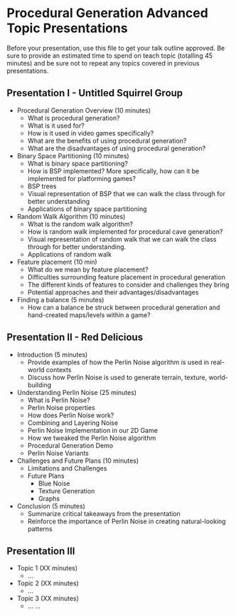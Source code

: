 # Procedural Generation Advanced Topic Presentations

Before your presentation, use this file to get your talk outline approved. Be
sure to provide an estimated time to spend on teach topic (totalling 45 minutes)
and be sure not to repeat any topics covered in previous presentations.

## Presentation I - Untitled Squirrel Group

- Procedural Generation Overview (10 minutes)
  - What is procedural generation?
  - What is it used for?
  - How is it used in video games specifically?
  - What are the benefits of using procedural generation?
  - What are the disadvantages of using procedural generation?
- Binary Space Partitioning (10 minutes)
  - What is binary space partitioning?
  - How is BSP implemented? More specifically, how can it be implemented for platforming games?
  - BSP trees
  - Visual representation of BSP that we can walk the class through for better understanding
  - Applications of binary space partitioning
- Random Walk Algorithm (10 minutes)
  - What is the random walk algorithm?
  - How is random walk implemented for procedural cave generation?
  - Visual representation of random walk that we can walk the class through for better understanding.
  - Applications of random walk
- Feature placement (10 min)
  - What do we mean by feature placement?
  - Difficulties surrounding feature placement in procedural generation
  - The different kinds of features to consider and challenges they bring
  - Potential approaches and their advantages/disadvantages
- Finding a balance (5 minutes)
  - How can a balance be struck between procedural generation and hand-created maps/levels within a game?


## Presentation II - Red Delicious

- Introduction (5 minutes)
  - Provide examples of how the Perlin Noise algorithm is used in real-world contexts
  - Discuss how Perlin Noise is used to generate terrain, texture, world-building
- Understanding Perlin Noise (25 minutes)
  - What is Perlin Noise?
  - Perlin Noise properties
  - How does Perlin Noise work?
  - Combining and Layering Noise
  - Perlin Noise Implementation in our 2D Game
  - How we tweaked the Perlin Noise algorithm
  - Procedural Generation Demo
  - Perlin Noise Variants
- Challenges and Future Plans (10 minutes)
  - Limitations and Challenges
  - Future Plans
    - Blue Noise
    - Texture Generation
    - Graphs
- Conclusion (5 minutes)
    - Summarize critical takeaways from the presentation
    - Reinforce the importance of Perlin Noise in creating natural-looking patterns


## Presentation III

- Topic 1 (XX minutes)
  - ...
- Topic 2 (XX minutes)
  - ...
- Topic 3 (XX minutes)
  - ...
...

